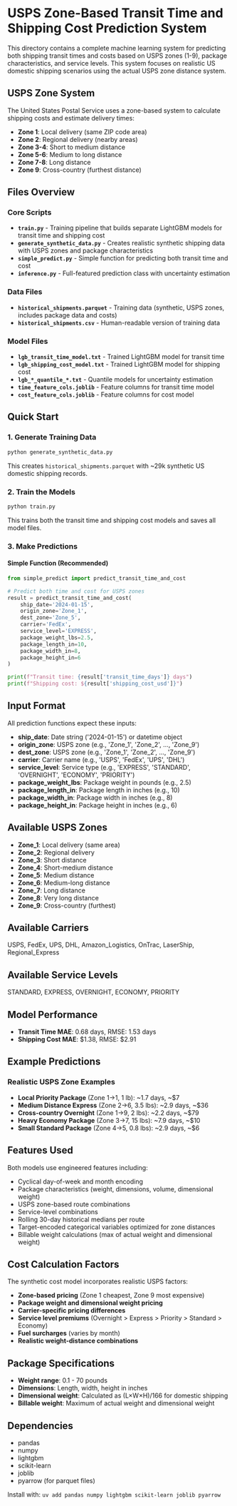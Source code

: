 # USPS Zone-Based Transit Time and Shipping Cost Prediction System

This directory contains a complete machine learning system for predicting both shipping transit times and costs based on USPS zones (1-9), package characteristics, and service levels. This system focuses on realistic US domestic shipping scenarios using the actual USPS zone distance system.

## USPS Zone System

The United States Postal Service uses a zone-based system to calculate shipping costs and estimate delivery times:
- **Zone 1**: Local delivery (same ZIP code area)
- **Zone 2**: Regional delivery (nearby areas)  
- **Zone 3-4**: Short to medium distance
- **Zone 5-6**: Medium to long distance
- **Zone 7-8**: Long distance
- **Zone 9**: Cross-country (furthest distance)

## Files Overview

### Core Scripts
- **`train.py`** - Training pipeline that builds separate LightGBM models for transit time and shipping cost
- **`generate_synthetic_data.py`** - Creates realistic synthetic shipping data with USPS zones and package characteristics
- **`simple_predict.py`** - Simple function for predicting both transit time and cost
- **`inference.py`** - Full-featured prediction class with uncertainty estimation

### Data Files
- **`historical_shipments.parquet`** - Training data (synthetic, USPS zones, includes package data and costs)
- **`historical_shipments.csv`** - Human-readable version of training data

### Model Files
- **`lgb_transit_time_model.txt`** - Trained LightGBM model for transit time
- **`lgb_shipping_cost_model.txt`** - Trained LightGBM model for shipping cost
- **`lgb_*_quantile_*.txt`** - Quantile models for uncertainty estimation
- **`time_feature_cols.joblib`** - Feature columns for transit time model
- **`cost_feature_cols.joblib`** - Feature columns for cost model

## Quick Start

### 1. Generate Training Data
```bash
python generate_synthetic_data.py
```
This creates `historical_shipments.parquet` with ~29k synthetic US domestic shipping records.

### 2. Train the Models
```bash
python train.py
```
This trains both the transit time and shipping cost models and saves all model files.

### 3. Make Predictions

#### Simple Function (Recommended)
```python
from simple_predict import predict_transit_time_and_cost

# Predict both time and cost for USPS zones
result = predict_transit_time_and_cost(
    ship_date='2024-01-15',
    origin_zone='Zone_1', 
    dest_zone='Zone_5',
    carrier='FedEx',
    service_level='EXPRESS',
    package_weight_lbs=2.5,
    package_length_in=10,
    package_width_in=8,
    package_height_in=6
)

print(f"Transit time: {result['transit_time_days']} days")
print(f"Shipping cost: ${result['shipping_cost_usd']}")
```

## Input Format

All prediction functions expect these inputs:
- **ship_date**: Date string ('2024-01-15') or datetime object
- **origin_zone**: USPS zone (e.g., 'Zone_1', 'Zone_2', ..., 'Zone_9')
- **dest_zone**: USPS zone (e.g., 'Zone_1', 'Zone_2', ..., 'Zone_9')
- **carrier**: Carrier name (e.g., 'USPS', 'FedEx', 'UPS', 'DHL')
- **service_level**: Service type (e.g., 'EXPRESS', 'STANDARD', 'OVERNIGHT', 'ECONOMY', 'PRIORITY')
- **package_weight_lbs**: Package weight in pounds (e.g., 2.5)
- **package_length_in**: Package length in inches (e.g., 10)
- **package_width_in**: Package width in inches (e.g., 8)
- **package_height_in**: Package height in inches (e.g., 6)

## Available USPS Zones
- **Zone_1**: Local delivery (same area)
- **Zone_2**: Regional delivery
- **Zone_3**: Short distance
- **Zone_4**: Short-medium distance
- **Zone_5**: Medium distance
- **Zone_6**: Medium-long distance
- **Zone_7**: Long distance
- **Zone_8**: Very long distance
- **Zone_9**: Cross-country (furthest)

## Available Carriers
USPS, FedEx, UPS, DHL, Amazon_Logistics, OnTrac, LaserShip, Regional_Express

## Available Service Levels
STANDARD, EXPRESS, OVERNIGHT, ECONOMY, PRIORITY

## Model Performance
- **Transit Time MAE**: 0.68 days, RMSE: 1.53 days
- **Shipping Cost MAE**: $1.38, RMSE: $2.91

## Example Predictions

### Realistic USPS Zone Examples
- **Local Priority Package** (Zone 1→1, 1 lb): ~1.7 days, ~$7
- **Medium Distance Express** (Zone 2→6, 3.5 lbs): ~2.9 days, ~$36
- **Cross-country Overnight** (Zone 1→9, 2 lbs): ~2.2 days, ~$79
- **Heavy Economy Package** (Zone 3→7, 15 lbs): ~7.9 days, ~$10
- **Small Standard Package** (Zone 4→5, 0.8 lbs): ~2.9 days, ~$6

## Features Used

Both models use engineered features including:
- Cyclical day-of-week and month encoding
- Package characteristics (weight, dimensions, volume, dimensional weight)
- USPS zone-based route combinations
- Service-level combinations
- Rolling 30-day historical medians per route
- Target-encoded categorical variables optimized for zone distances
- Billable weight calculations (max of actual weight and dimensional weight)

## Cost Calculation Factors

The synthetic cost model incorporates realistic USPS factors:
- **Zone-based pricing** (Zone 1 cheapest, Zone 9 most expensive)
- **Package weight and dimensional weight pricing**
- **Carrier-specific pricing differences**
- **Service level premiums** (Overnight > Express > Priority > Standard > Economy)
- **Fuel surcharges** (varies by month)
- **Realistic weight-distance combinations**

## Package Specifications

- **Weight range**: 0.1 - 70 pounds
- **Dimensions**: Length, width, height in inches
- **Dimensional weight**: Calculated as (L×W×H)/166 for domestic shipping
- **Billable weight**: Maximum of actual weight and dimensional weight

## Dependencies
- pandas
- numpy
- lightgbm
- scikit-learn
- joblib
- pyarrow (for parquet files)

Install with: `uv add pandas numpy lightgbm scikit-learn joblib pyarrow`